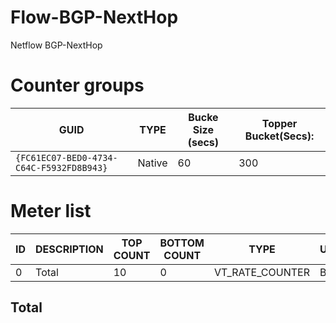 # Flow-BGP-NextHop

Netflow BGP-NextHop

# Counter groups

| GUID                                     | TYPE   | Bucke Size (secs) | Topper Bucket(Secs): |
| ---------------------------------------- | ------ | ----------------- | -------------------- |
| `{FC61EC07-BED0-4734-C64C-F5932FD8B943}` | Native | 60                | 300                  |

# Meter list

| ID  | DESCRIPTION | TOP COUNT | BOTTOM COUNT | TYPE            | UNITS |
| --- | ----------- | --------- | ------------ | --------------- | ----- |
| 0   | Total       | 10        | 0            | VT_RATE_COUNTER | Bps   |

## Total       